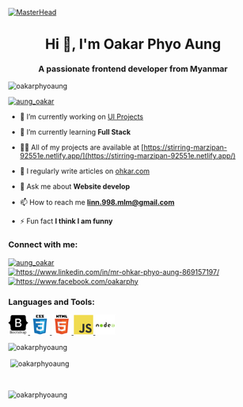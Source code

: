 

[![MasterHead](https://1.bp.blogspot.com/-7A4WynwLsMw/XbBpCXG8fHI/AAAAAAAAMt4/uOa1bpLskYgrwGbllhSu2SDj_Mig8SXJQCLcBGAsYHQ/s1600/2000_600px.gif)](https://rishavchanda.io)

<h1 align="center">Hi 👋, I'm Oakar Phyo Aung</h1>
<h3 align="center">A passionate frontend developer from Myanmar</h3>

<p align="left"> <img src="https://komarev.com/ghpvc/?username=oakarphyoaung&label=Profile%20views&color=0e75b6&style=flat" alt="oakarphyoaung" /> </p>

<p align="left"> <a href="https://twitter.com/aung_oakar" target="blank"><img src="https://img.shields.io/twitter/follow/aung_oakar?logo=twitter&style=for-the-badge" alt="aung_oakar" /></a> </p>

- 🔭 I’m currently working on [UI Projects](https://cozy-banoffee-9dd5bb.netlify.app/)

- 🌱 I’m currently learning **Full Stack**

- 👨‍💻 All of my projects are available at [https://stirring-marzipan-92551e.netlify.app/](https://stirring-marzipan-92551e.netlify.app/)

- 📝 I regularly write articles on [ohkar.com](ohkar.com)

- 💬 Ask me about **Website develop**

- 📫 How to reach me **linn.998.mlm@gmail.com**

- ⚡ Fun fact **I think I am funny**

<h3 align="left">Connect with me:</h3>
<p align="left">
<a href="https://twitter.com/aung_oakar" target="blank"><img align="center" src="https://raw.githubusercontent.com/rahuldkjain/github-profile-readme-generator/master/src/images/icons/Social/twitter.svg" alt="aung_oakar" height="30" width="40" /></a>
<a href="https://linkedin.com/in//mr-ohkar-phyo-aung-869157197/" target="blank"><img align="center" src="https://raw.githubusercontent.com/rahuldkjain/github-profile-readme-generator/master/src/images/icons/Social/linked-in-alt.svg" alt="https://www.linkedin.com/in/mr-ohkar-phyo-aung-869157197/" height="30" width="40" /></a>
<a href="https://fb.com/oakarphy" target="blank"><img align="center" src="https://raw.githubusercontent.com/rahuldkjain/github-profile-readme-generator/master/src/images/icons/Social/facebook.svg" alt="https://www.facebook.com/oakarphy" height="30" width="40" /></a>
</p>

<h3 align="left">Languages and Tools:</h3>
<p align="left"> <a href="https://getbootstrap.com" target="_blank" rel="noreferrer"> <img src="https://raw.githubusercontent.com/devicons/devicon/master/icons/bootstrap/bootstrap-plain-wordmark.svg" alt="bootstrap" width="40" height="40"/> </a> <a href="https://www.w3schools.com/css/" target="_blank" rel="noreferrer"> <img src="https://raw.githubusercontent.com/devicons/devicon/master/icons/css3/css3-original-wordmark.svg" alt="css3" width="40" height="40"/> </a> <a href="https://www.w3.org/html/" target="_blank" rel="noreferrer"> <img src="https://raw.githubusercontent.com/devicons/devicon/master/icons/html5/html5-original-wordmark.svg" alt="html5" width="40" height="40"/> </a> <a href="https://developer.mozilla.org/en-US/docs/Web/JavaScript" target="_blank" rel="noreferrer"> <img src="https://raw.githubusercontent.com/devicons/devicon/master/icons/javascript/javascript-original.svg" alt="javascript" width="40" height="40"/> </a> <a href="https://nodejs.org" target="_blank" rel="noreferrer"> <img src="https://raw.githubusercontent.com/devicons/devicon/master/icons/nodejs/nodejs-original-wordmark.svg" alt="nodejs" width="40" height="40"/> </a> </p>

<p><img align="left" src="https://github-readme-stats.vercel.app/api/top-langs?username=oakarphyoaung&show_icons=true&locale=en&layout=compact" alt="oakarphyoaung" /></p>
<br/>
<p>&nbsp;<img align="center" src="https://github-readme-stats.vercel.app/api?username=oakarphyoaung&show_icons=true&locale=en" alt="oakarphyoaung" /></p>
<br/>
<p><img align="center" src="https://github-readme-streak-stats.herokuapp.com/?user=oakarphyoaung&" alt="oakarphyoaung" /></p>
